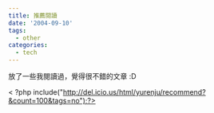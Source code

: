 ```yaml
---
title: 推薦閱讀
date: '2004-09-10'
tags:
  - other
categories:
  - tech
---
```

放了一些我閱讀過，覺得很不錯的文章 :D  
  
< ?php include("http://del.icio.us/html/yurenju/recommend?&count=100&tags=no");?>